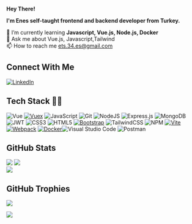**Hey There!**

**I'm Enes self-taught frontend and backend developer from Turkey.**

🌱 I’m currently learning **Javascript, Vue.js, Node.js, Docker**<br>💬 Ask me about Vue.js, Javascript,Tailwind<br>📫 How to reach me ets.34.es@gmail.com


## Connect With Me
[![LinkedIn](https://img.shields.io/badge/LinkedIn-%230077B5.svg?logo=linkedin&logoColor=white)](https://www.linkedin.com/in/enes-ets34/)


## Tech Stack 💪🏼
![Vue](https://img.shields.io/badge/Vue.js-35495E?style=for-the-badge&logo=vuedotjs&logoColor=4FC08D) [![Vuex](https://img.shields.io/badge/-Vuex-4FC08D?style=for-the-badge&logo=vuex&logoColor=white)](https://vuex.vuejs.org/) ![JavaScript](https://img.shields.io/badge/javascript-%23323330.svg?style=for-the-badge&logo=javascript&logoColor=%23F7DF1E) ![Git](https://img.shields.io/badge/git-%23F05033.svg?style=for-the-badge&logo=git&logoColor=white)
![NodeJS](https://img.shields.io/badge/node.js-6DA55F?style=for-the-badge&logo=node.js&logoColor=white) ![Express.js](https://img.shields.io/badge/express.js-%23404d59.svg?style=for-the-badge&logo=express&logoColor=%2361DAFB) ![MongoDB](https://img.shields.io/badge/MongoDB-%234ea94b.svg?style=for-the-badge&logo=mongodb&logoColor=white) ![JWT](https://img.shields.io/badge/JWT-black?style=for-the-badge&logo=JSON%20web%20tokens)
 ![CSS3](https://img.shields.io/badge/css3-%231572B6.svg?style=for-the-badge&logo=css3&logoColor=white) ![HTML5](https://img.shields.io/badge/html5-%23E34F26.svg?style=for-the-badge&logo=html5&logoColor=white) [![Bootstrap](https://img.shields.io/badge/bootstrap-%237811f7.svg?style=for-the-badge&logo=bootstrap&logoColor=white)](https://getbootstrap.com/) ![TailwindCSS](https://img.shields.io/badge/tailwindcss-%2338bdf9.svg?style=for-the-badge&logo=tailwind-css&logoColor=white)
![NPM](https://img.shields.io/badge/NPM-%23CB3837.svg?style=for-the-badge&logo=npm&logoColor=white) [![Vite](https://img.shields.io/badge/-Vite-646CFF?style=for-the-badge&logo=vite&logoColor=white)](https://vitejs.dev/) [![Webpack](https://img.shields.io/badge/-Webpack-8DD6F9?style=for-the-badge&logo=webpack&logoColor=white)](https://webpack.js.org/) [![Docker](https://img.shields.io/badge/-Docker-2496ED?style=for-the-badge&logo=docker&logoColor=white)](https://www.docker.com/)![Visual Studio Code](https://img.shields.io/badge/Visual%20Studio%20Code-0078d7.svg?style=for-the-badge&logo=visual-studio-code&logoColor=white) ![Postman](https://img.shields.io/badge/Postman-FF6C37?style=for-the-badge&logo=postman&logoColor=white) 


## GitHub Stats
![](https://github-readme-stats.vercel.app/api?username=Enes-ets34&theme=radical&hide_border=true&include_all_commits=false&count_private=false) 
![](https://github-readme-streak-stats.herokuapp.com/?user=Enes-ets34&theme=radical&hide_border=true)<br/>
![](https://github-readme-stats.vercel.app/api/top-langs/?username=Enes-ets34&theme=radical&hide_border=true&include_all_commits=false&count_private=false&layout=compact)<br/>





## GitHub Trophies
![](https://github-profile-trophy.vercel.app/?username=Enes-ets34&theme=gruvbox&no-frame=true&no-bg=false&margin-w=4)



![](https://komarev.com/ghpvc/?username=Enes-ets34&style=flat-square)
